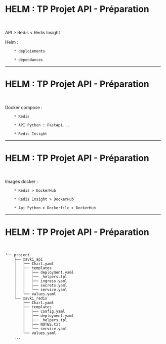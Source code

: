 # HELM : TP Projet API - Préparation

<br>

API > Redis < Redis Insight

Helm :

		* déploiements

		* dépendances

----------------------------------------------------------------

# HELM : TP Projet API - Préparation


<br>

Docker compose :

		* Redis

		* API Python : FastApi...

		* Redis Insight

----------------------------------------------------------------

# HELM : TP Projet API - Préparation

<br>

Images docker : 

		* Redis > DockerHub

		* Redis Insight > DockerHub

		* Api Python > Dockerfile > DockerHub

----------------------------------------------------------------

# HELM : TP Projet API - Préparation

<br>

```
└── project
    ├── xavki_api
    │   ├── Chart.yaml
    │   ├── templates
    │   │   ├── deployment.yaml
    │   │   ├── _helpers.tpl
    │   │   ├── ingress.yaml
    │   │   ├── secrets.yaml
    │   │   └── service.yaml
    │   └── values.yaml
    └── xavki_redis
        ├── Chart.yaml
        ├── templates
        │   ├── config.yaml
        │   ├── deployment.yaml
        │   ├── _helpers.tpl
        │   ├── NOTES.txt
        │   └── service.yaml
        └── values.yaml
    ...
```

